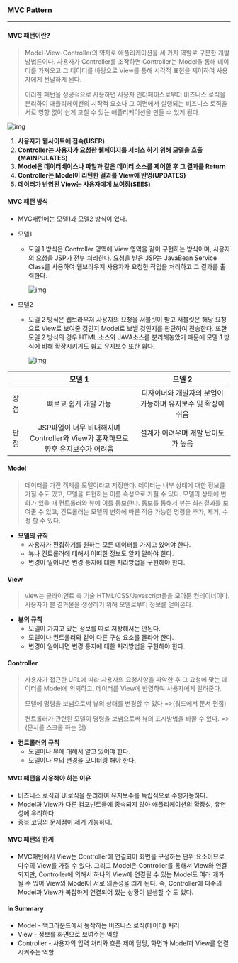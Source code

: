 ### MVC Pattern

<hr>

#### MVC 패턴이란?

> Model-View-Controller의 약자로 애플리케이션을 세 가지 역할로 구분한 개발 방법론이다. 사용자가 Controller를 조작하면 Controller는 Model을 통해 데이터를 가져오고 그 데이터를 바탕으로 View를 통해 시각적 표현을 제어하여 사용자에게 전달하게 된다.
>
> 이러한 패턴을 성공적으로 사용하면 사용자 인터페이스로부터 비즈니스 로직을 분리하여 애플리케이션의 시작적 요소나 그 이면에서 실행되는 비즈니스 로직을 서로 영향 없이 쉽게 고칠 수 있는 애플리케이션을 만들 수 있게 된다.

![img](https://blog.kakaocdn.net/dn/bDpdks/btrjV9EuRJ3/egwkkBELr5i0oYOv4t9Qy1/img.png)

1.  **사용자가 웹사이트에 접속(USER)**
2.  **Controller는 사용자가 요청한 웹페이지를 서비스 하기 위해 모델을 호출(MAINPULATES)**
3.  **Model은 데이터베이스나 파일과 같은 데이터 소스를 제어한 후 그 결과를 Return**
4.  **Controller는 Model이 리턴한 결과를 View에 반영(UPDATES)**
5.  **데이터가 반영된 View는 사용자에게 보여짐(SEES)**

#### MVC 패턴 방식

- MVC패턴에는 모델1과 모델2 방식이 있다.

- 모델1

  - 모델 1 방식은 Controller 영역에 View 영역을 같이 구현하는 방식이며, 사용자의 요청을 JSP가 전부 처리한다. 요청을 받은 JSP는 JavaBean Service Class를 사용하여 웹브라우저 사용자가 요청한 작업을 처리하고 그 결과를 출력한다.

    ![img](https://blog.kakaocdn.net/dn/w08Lw/btrlbKqhWKO/qUYnM7xziHIQUE28L6WBZ1/img.png)

- 모델2

  - 모델 2 방식은 웹브라우저 사용자의 요청을 서블릿이 받고 서블릿은 해당 요청으로 View로 보여줄 것인지 Model로 보낼 것인지를 판단하여 전송한다. 또한 모델 2 방식의 경우 HTML 소스와 JAVA소스를 분리해놓았기 때문에 모델 1 방식에 비해 확장시키기도 쉽고 유지보수 또한 쉽다.

    ![img](https://blog.kakaocdn.net/dn/bGZKd4/btrleqFoykC/kXkFFucLJdHJ4hNvfcmav0/img.png)

|      |                            모델 1                            |                           모델 2                            |
| :--: | :----------------------------------------------------------: | :---------------------------------------------------------: |
| 장점 |                    빠르고 쉽게 개발 가능                     | 디자이너와 개발자의 분업이 가능하며 유지보수 및 확장이 쉬움 |
| 단점 | JSP파일이 너무 비대해지며 Controller와 View가 혼재하므로 <br />향후 유지보수가 어려움 |             설계가 어려우며 개발 난이도가 높음              |

#### Model

> 데이터를 가진 객체를 모델이라고 지정한다. 데이터는 내부 상태에 대한 정보를 가질 수도 있고, 모델을 표현하는 이름 속성으로 가질 수 있다. 모델의 상태에 변화가 있을 때 컨트롤러와 뷰에 이를 통보한다. 통보를 통해서 뷰는 최신결과를 보여줄 수 있고, 컨트롤러는 모델의 변화에 따른 적용 가능한 명령을 추가, 제거, 수정 할 수 있다.

- **모델의 규칙**
  - 사용자가 편집하기를 원하는 모든 데이터를 가지고 있어야 한다.
  - 뷰나 컨트롤러에 대해서 어떠한 정보도 알지 말아야 한다.
  - 변경이 일어나면 변경 통지에 대한 처리방법을 구현해야 한다.

#### View

> view는 클라이언트 측 기술 HTML/CSS/Javascript들을 모아둔 컨테이너이다. 사용자가 볼 결과물을 생성하기 위해 모델로부터 정보를 얻어온다.

- **뷰의 규칙**
  - 모델이 가지고 있는 정보를 따로 저장해서는 안된다.
  - 모델이나 컨트롤러와 같이 다른 구성 요소를 몰라야 한다.
  - 변경이 일어나면 변경 통지에 대한 처리방법을 구현해야 한다.

#### Controller

> 사용자가 접근한 URL에 따라 사용자의 요청사항을 파악한 후 그 요청에 맞는 데이터를 Model에 의뢰하고, 데이터를 View에 반영하여 사용자에게 알려준다.
>
> 모델에 명령을 보냄으로써 뷰의 상태를 변경할 수 있다 =>(워드에서 문서 편집)
>
> 컨트롤러가 관련된 모델이 명령을 보냄으로써 뷰의 표시방법을 바꿀 수 있다. =>(문서를 스크롤 하는 것)

- **컨트롤러의 규칙**
  - 모델이나 뷰에 대해서 알고 있어야 한다.
  - 모델이나 뷰의 변경을 모니터링 해야 한다.

#### MVC 패턴을 사용해야 하는 이유

- 비즈니스 로직과 UI로직을 분리하여 유지보수를 독립적으로 수행가능하다.
- Model과 View가 다른 컴포넌트들에 종속되지 않아 애플리케이션의 확장성, 유연성에 유리하다.
- 중복 코딩의 문제점이 제거 가능하다.

#### MVC 패턴의 한계

- MVC패턴에서 View는 Controller에 연결되어 화면을 구성하는 단위 요소이므로 다수의 View를 가질 수 있다. 그리고 Model은 Controller를 통해서 View와 연결되지만, Controller에 의해서 하나의 View에 연결될 수 있는 Model도 여러 개가 될 수 있어 View와 Model이 서로 의존성을 띄게 된다. 즉, Controller에 다수의 Model과 View가 복잡하게 연결되어 있는 상황이 발생할 수 도 있다.

#### In Summary

- Model - 백그라운드에서 동작하는 비즈니스 로직(데이터) 처리
- View - 정보를 화면으로 보여주는 역할
- Controller - 사용자의 입력 처리와 흐름 제어 담당, 화면과 Model과 View를 연결시켜주는 역할
